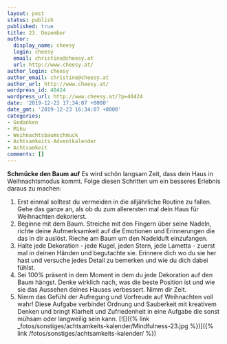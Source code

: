```yaml
---
layout: post
status: publish
published: true
title: 23. Dezember
author:
  display_name: cheesy
  login: cheesy
  email: christine@cheesy.at
  url: http://www.cheesy.at/
author_login: cheesy
author_email: christine@cheesy.at
author_url: http://www.cheesy.at/
wordpress_id: 40424
wordpress_url: http://www.cheesy.at/?p=40424
date: '2019-12-23 17:34:07 +0000'
date_gmt: '2019-12-23 16:34:07 +0000'
categories:
- Gedanken
- Miku
- Weihnachtsbaumschmuck
- Achtsamkeits-Adventkalender
- Achtsamkeit
comments: []
---
```

 **Schmücke den Baum auf**
Es wird schön langsam Zeit, dass dein Haus in Weihnachtsmodus kommt. Folge diesen Schritten um ein besseres Erlebnis daraus zu machen:
1) Erst einmal solltest du vermeiden in die alljährliche Routine zu fallen. Gehe das ganze an, als ob du zum allerersten mal dein Haus für Weihnachten dekorierst.
2) Beginne mit dem Baum. Streiche mit den Fingern über seine Nadeln, richte deine Aufmerksamkeit auf die Emotionen und Erinnerungen die das in dir auslöst. Rieche am Baum um den Nadelduft einzufangen.
3) Halte jede Dekoration - jede Kugel, jeden Stern, jede Lametta - zuerst mal in deinen Händen und begutachte sie. Erinnere dich wo du sie her hast und versuche jedes Detail zu bemerken und wie du dich dabei fühlst.
4) Sei 100% präsent in dem Moment in dem du jede Dekoration auf den Baum hängst. Denke wirklich nach, was die beste Position ist und wie sie das Aussehen deines Hauses verbessert. Nimm dir Zeit.
5) Nimm das Gefühl der Aufregung und Vorfreude auf Weihnachten voll wahr!
Diese Aufgabe verbindet Ordnung und Sauberkeit mit kreativem Denken und bringt Klarheit und Zufriedenheit in eine Aufgabe die sonst mühsam oder langweilig sein kann.
[![]({% link _fotos/sonstiges/achtsamkeits-kalender/Mindfulness-23.jpg %})]({% link /fotos/sonstiges/achtsamkeits-kalender/ %})

